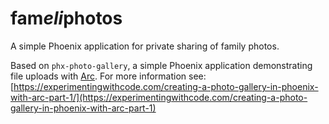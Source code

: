 # fam*eli*photos

A simple Phoenix application for private sharing of family photos.

Based on `phx-photo-gallery`, a simple Phoenix application demonstrating file uploads with [Arc](https://github.com/stavro/arc). For more information see: [https://experimentingwithcode.com/creating-a-photo-gallery-in-phoenix-with-arc-part-1/](https://experimentingwithcode.com/creating-a-photo-gallery-in-phoenix-with-arc-part-1)
